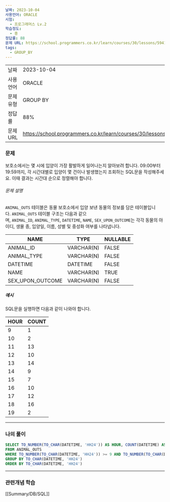 ```yaml
---
날짜: 2023-10-04
사용언어: ORACLE
시험:
  - 프로그래머스 Lv.2
학습정도:
  - 중
정답률: 88
문제 URL: https://school.programmers.co.kr/learn/courses/30/lessons/59412
tags:
  - GROUP_BY
---
```

|        |                                                                 |
| ------ | --------------------------------------------------------------- |
| 날짜     | 2023-10-04                                                      |
| 사용 언어  | ORACLE                                                          |
| 문제 유형  | GROUP BY                                                        |
| 정답률    | 88%                                                             |
| 문제 URL | https://school.programmers.co.kr/learn/courses/30/lessons/59412 |

### 문제

보호소에서는 몇 시에 입양이 가장 활발하게 일어나는지 알아보려 합니다. 09:00부터 19:59까지, 각 시간대별로 입양이 몇 건이나 발생했는지 조회하는 SQL문을 작성해주세요. 이때 결과는 시간대 순으로 정렬해야 합니다.

###### 문제 설명

`ANIMAL_OUTS` 테이블은 동물 보호소에서 입양 보낸 동물의 정보를 담은 테이블입니다. `ANIMAL_OUTS` 테이블 구조는 다음과 같으며, `ANIMAL_ID`, `ANIMAL_TYPE`, `DATETIME`, `NAME`, `SEX_UPON_OUTCOME`는 각각 동물의 아이디, 생물 종, 입양일, 이름, 성별 및 중성화 여부를 나타냅니다.

|NAME|TYPE|NULLABLE|
|---|---|---|
|ANIMAL_ID|VARCHAR(N)|FALSE|
|ANIMAL_TYPE|VARCHAR(N)|FALSE|
|DATETIME|DATETIME|FALSE|
|NAME|VARCHAR(N)|TRUE|
|SEX_UPON_OUTCOME|VARCHAR(N)|FALSE|

##### 예시

SQL문을 실행하면 다음과 같이 나와야 합니다.

|HOUR|COUNT|
|---|---|
|9|1|
|10|2|
|11|13|
|12|10|
|13|14|
|14|9|
|15|7|
|16|10|
|17|12|
|18|16|
|19|2|

---
### 나의 풀이

```sql
SELECT TO_NUMBER(TO_CHAR(DATETIME, 'HH24')) AS HOUR, COUNT(DATETIME) AS COUNT
FROM ANIMAL_OUTS
WHERE TO_NUMBER(TO_CHAR(DATETIME, 'HH24')) >= 9 AND TO_NUMBER(TO_CHAR(DATETIME, 'HH24')) < 20
GROUP BY TO_CHAR(DATETIME, 'HH24')
ORDER BY TO_CHAR(DATETIME, 'HH24')
```

---
### 관련개념 학습

[[Summary/DB/SQL]]